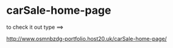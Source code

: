 # carSale-home-page

to check it out type ==>

http://www.osmnbzdg-portfolio.host20.uk/carSale-home-page/
